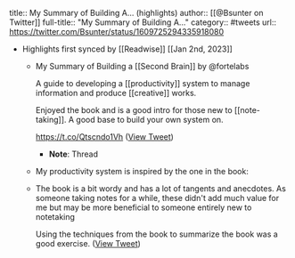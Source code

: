 title:: My Summary of Building A... (highlights)
author:: [[@Bsunter on Twitter]]
full-title:: "My Summary of Building A..."
category:: #tweets
url:: https://twitter.com/Bsunter/status/1609725294335918080

- Highlights first synced by [[Readwise]] [[Jan 2nd, 2023]]
	- My Summary of Building a [[Second Brain]] by @fortelabs 
	  
	  A guide to developing a [[productivity]] system to manage information and produce [[creative]] works.
	  
	  Enjoyed the book and is a good intro for those new to [[note-taking]]. A good base to build your own system on.
	  
	  https://t.co/Qtscndo1Vh ([View Tweet](https://twitter.com/Bsunter/status/1609725294335918080))
		- **Note**: Thread
	- My productivity system is inspired by the one in the book:
	- The book is a bit wordy and has a lot of tangents and anecdotes. As someone taking notes for a while, these didn't add much value for me but may be more beneficial to someone entirely new to notetaking
	  
	  Using the techniques from the book to summarize the book was a good exercise. ([View Tweet](https://twitter.com/Bsunter/status/1609727226437861376))
